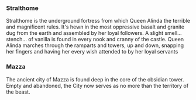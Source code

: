 ### Stralthome

Stralthome is the underground fortress from which Queen Alinda the terrible and magnificent rules. It's hewn in the most oppressive basalt and granite dug from the earth and assembled by her loyal followers. A slight smell... stench... of vanilla is found in every nook and cranny of the castle. Queen Alinda marches through the ramparts and towers, up and down, snapping her fingers and having her every wish attended to by her loyal servants

### Mazza 

The ancient city of Mazza is found deep in the core of the obsidian tower. Empty and abandoned, the City now serves as no more than the territory of the beast. 

